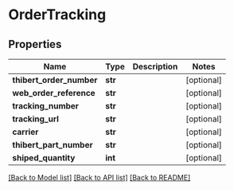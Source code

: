 # OrderTracking

## Properties
Name | Type | Description | Notes
------------ | ------------- | ------------- | -------------
**thibert_order_number** | **str** |  | [optional] 
**web_order_reference** | **str** |  | [optional] 
**tracking_number** | **str** |  | [optional] 
**tracking_url** | **str** |  | [optional] 
**carrier** | **str** |  | [optional] 
**thibert_part_number** | **str** |  | [optional] 
**shiped_quantity** | **int** |  | [optional] 

[[Back to Model list]](../README.md#documentation-for-models) [[Back to API list]](../README.md#documentation-for-api-endpoints) [[Back to README]](../README.md)

